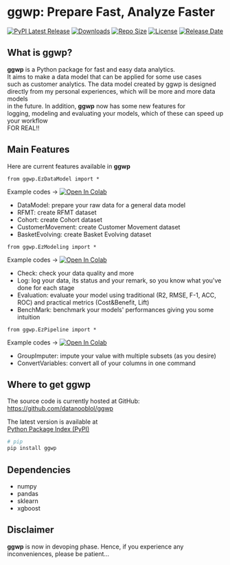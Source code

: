 # ggwp: Prepare Fast, Analyze Faster  
[![PyPI Latest Release](https://img.shields.io/pypi/v/ggwp)](https://pypi.org/project/ggwp/) 
[![Downloads](https://img.shields.io/pypi/dm/ggwp)](https://pypi.org/project/ggwp/)
[![Repo Size](https://img.shields.io/github/repo-size/datanooblol/ggwp)](https://pypi.org/project/ggwp/)
[![License](https://img.shields.io/pypi/l/ggwp)](https://pypi.org/project/ggwp/)
[![Release Date](https://img.shields.io/github/release-date/datanooblol/ggwp)](https://pypi.org/project/ggwp/)

## What is ggwp?

**ggwp** is a Python package for fast and easy data analytics.  
It aims to make a data model that can be applied for some use cases  
such as customer analytics. The data model created by ggwp is designed  
directly from my personal experiences, which will be more and more data models  
in the future. In addition, **ggwp** now has some new features for  
logging, modeling and evaluating your models, which of these can speed up your workflow  
FOR REAL!!

## Main Features  
Here are current features available in **ggwp**  

```
from ggwp.EzDataModel import *
```
Example codes -> [![Open In Colab](https://colab.research.google.com/assets/colab-badge.svg)](https://colab.research.google.com/drive/1BcbHZjwNHsxtypOhu9KgddPOY28N5Xtt?usp=sharing)  
-  DataModel: prepare your raw data for a general data model
-  RFMT: create RFMT dataset
-  Cohort: create Cohort dataset
-  CustomerMovement: create Customer Movement dataset
-  BasketEvolving: create Basket Evolving dataset  

```
from ggwp.EzModeling import *
```
Example codes -> [![Open In Colab](https://colab.research.google.com/assets/colab-badge.svg)](https://colab.research.google.com/drive/1uMNnpK-4x8wAq5pVsahWePnKzQNZdClK?usp=sharing)  
-  Check: check your data quality and more
-  Log: log your data, its status and your remark, so you know what you've done for each stage
-  Evaluation: evaluate your model using traditional (R2, RMSE, F-1, ACC, ROC) and practical metrics (Cost&Benefit, Lift)
-  BenchMark: benchmark your models' performances giving you some intuition  

```
from ggwp.EzPipeline import *
```
Example codes -> [![Open In Colab](https://colab.research.google.com/assets/colab-badge.svg)](https://colab.research.google.com/drive/1s4Rkpa53XxWn9GAfKFL9kot7Q44OMRum?usp=sharing)  

-  GroupImputer: impute your value with multiple subsets (as you desire)
-  ConvertVariables: convert all of your columns in one command  


## Where to get **ggwp**  
The source code is currently hosted at GitHub:  
https://github.com/datanooblol/ggwp  

The latest version is available at  
[Python Package Index (PyPI)](https://pypi.org/project/ggwp/)  

```sh  
# pip  
pip install ggwp  
```  

## Dependencies  

-  numpy  
-  pandas  
-  sklearn
-  xgboost

## Disclaimer  
**ggwp** is now in devoping phase. Hence, if you experience any inconveniences, please be patient...